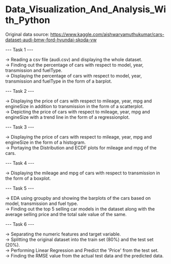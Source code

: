 # Data_Visualization_And_Analysis_With_Python 

Original data source: https://www.kaggle.com/aishwaryamuthukumar/cars-dataset-audi-bmw-ford-hyundai-skoda-vw

--- Task 1 ---

-> Reading a csv file (audi.csv) and displaying the whole dataset.                                
-> Finding out the percentage of cars with respect to model, year, transmission and fuelType.                                     
-> Displaying the percentage of cars with respect to model, year, transmission and fuelType in the form of a barplot.

--- Task 2 ---

-> Displaying the price of cars with respect to mileage, year, mpg and engineSize in addition to transmission in the form of a scatterplot.     
-> Depicting the price of cars with respect to mileage, year, mpg and engineSize with a trend line in the form of a regressionplot.

--- Task 3 ---

-> Displaying the price of cars with respect to mileage, year, mpg and engineSize in the form of a histogram.                         
-> Portaying the Distribution and ECDF plots for mileage and mpg of the cars.
    
--- Task 4 ---

-> Displaying the  mileage and mpg of cars with respect to transmission in the form of a boxplot.

--- Task 5 ---

-> EDA using groupby and showing the barplots of the cars based on model, transmission and fuel type.                                                                      
-> Finding out the top 5 selling car models in the dataset along with the average selling price and the total sale value of the same.

--- Task 6 ---

-> Separating the numeric features and target variable.                                                           
-> Splitting the original dataset into the train set (80%) and the test set (20%).                                                                    
-> Performing Linear Regression and Predict the 'Price' from the test set.                                                                                     
-> Finding the RMSE value from the actual test data and the predicted data.      
